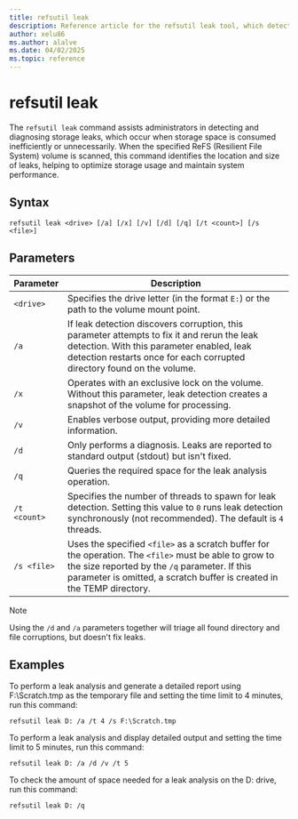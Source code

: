 ```yaml
---
title: refsutil leak
description: Reference article for the refsutil leak tool, which detects and diagnoses storage leaks, revealing their location and size to optimize storage usage on a specified ReFS (Resilient File System) volume in Windows.
author: xelu86
ms.author: alalve
ms.date: 04/02/2025
ms.topic: reference
---
```


# refsutil leak

The `refsutil leak` command assists administrators in detecting and diagnosing storage leaks, which occur when storage space is consumed inefficiently or unnecessarily. When the specified ReFS (Resilient File System) volume is scanned, this command identifies the location and size of leaks, helping to optimize storage usage and maintain system performance.

## Syntax

```
refsutil leak <drive> [/a] [/x] [/v] [/d] [/q] [/t <count>] [/s <file>]
```

## Parameters

| Parameter | Description |
|--|--|
| `<drive>` | Specifies the drive letter (in the format `E:`) or the path to the volume mount point. |
| `/a` | If leak detection discovers corruption, this parameter attempts to fix it and rerun the leak detection. With this parameter enabled, leak detection restarts once for each corrupted directory found on the volume. |
| `/x` | Operates with an exclusive lock on the volume. Without this parameter, leak detection creates a snapshot of the volume for processing. |
| `/v` | Enables verbose output, providing more detailed information. |
| `/d` | Only performs a diagnosis. Leaks are reported to standard output (stdout) but isn't fixed. |
| `/q` | Queries the required space for the leak analysis operation. |
| `/t <count>` | Specifies the number of threads to spawn for leak detection. Setting this value to `0` runs leak detection synchronously (not recommended). The default is `4` threads. |
| `/s <file>` | Uses the specified `<file>` as a scratch buffer for the operation. The `<file>` must be able to grow to the size reported by the `/q` parameter. If this parameter is omitted, a scratch buffer is created in the TEMP directory. |

> [!NOTE]
> Using the `/d` and `/a` parameters together will triage all found directory and file corruptions, but doesn't fix leaks.

## Examples

To perform a leak analysis and generate a detailed report using F:\Scratch.tmp as the temporary file and setting the time limit to 4 minutes, run this command:

```
refsutil leak D: /a /t 4 /s F:\Scratch.tmp
```

To perform a leak analysis and display detailed output and setting the time limit to 5 minutes, run this command:

```
refsutil leak D: /a /d /v /t 5
```

To check the amount of space needed for a leak analysis on the D: drive, run this command:

```
refsutil leak D: /q
```
